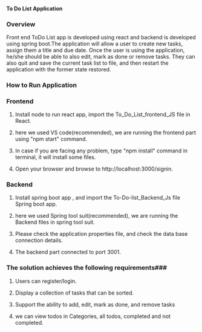 #### To Do List Application ####

### Overview ###
Front end ToDo List app is developed using react and backend is developed using spring boot.The application will allow a user to create new tasks, assign them a title and due date. Once the user is using the application, he/she should be able to also edit, mark as done or remove tasks. They can also quit and save the current task list to file, and then restart the application with the former state restored.

### How to Run Application ###

### Frontend ###
1. Install node to run react app, import the To_Do_List_frontend_JS file in React.

2. here we used VS code(recommended), we are running the frontend part using "npm start" command.

3. In case if you are facing any problem, type "npm install" command in terminal, it will install some files.

4. Open your browser and browse to http://localhost:3000/signin.

### Backend ###

1. Install spring boot app , and import the To-Do-list_Backend_Js file Spring boot app.

2. here we used Spring tool suit(recommended), we are running the Backend files in spring tool suit.

3. Please check the application properties file, and check the data base connection details.

4. The backend part connected to port 3001.


### The solution achieves the following requirements###

1. Users can register/login.

2. Display a collection of tasks that can be sorted.

3. Support the ability to add, edit, mark as done, and remove tasks

4. we can view todos in Categories, all todos, completed and not completed.